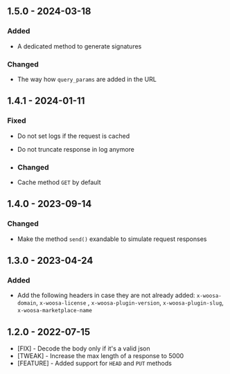 ## 1.5.0 - 2024-03-18

### Added

* A dedicated method to generate signatures

### Changed

* The way how `query_params` are added in the URL

## 1.4.1 - 2024-01-11

### Fixed

* Do not set logs if the request is cached
* Do not truncate response in log anymore

* ### Changed

* Cache method `GET` by default

## 1.4.0 - 2023-09-14

### Changed

* Make the method `send()` exandable to simulate request responses

## 1.3.0 - 2023-04-24

### Added

* Add the following headers in case they are not already added: `x-woosa-domain`, `x-woosa-license` , `x-woosa-plugin-version`, `x-woosa-plugin-slug`, `x-woosa-marketplace-name`

## 1.2.0 - 2022-07-15

* [FIX] - Decode the body only if it's a valid json
* [TWEAK] - Increase the max length of a response to 5000
* [FEATURE] - Added support for `HEAD` and `PUT` methods